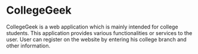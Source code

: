# CollegeGeek
CollegeGeek is a web application which is mainly intended for college students. This application provides various functionalities or services to the user. User can register on the website by entering his college branch and other information. 
